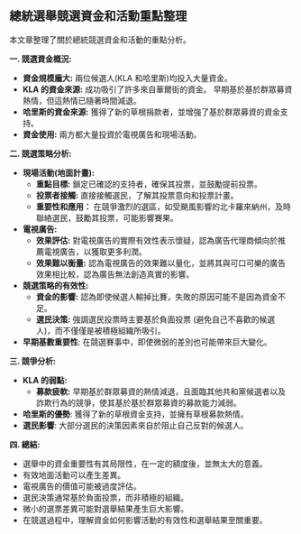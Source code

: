 ## 總統選舉競選資金和活動重點整理

本文章整理了關於總統競選資金和活動的重點分析。

**一. 競選資金概況:**

*   **資金規模龐大:** 兩位候選人(KLA 和哈里斯)均投入大量資金。
*   **KLA 的資金來源:** 成功吸引了許多來自華爾街的資金。 早期基於基於群眾募資熱情，但這熱情已隨著時間減退。
*   **哈里斯的資金來源:** 獲得了新的草根捐款者，並增強了基於群眾募資的資金支持。
*   **資金使用:** 兩方都大量投資於電視廣告和現場活動。

**二. 競選策略分析:**

*   **現場活動(地面計畫):**
    *   **重點目標:** 鎖定已確認的支持者，確保其投票，並鼓勵提前投票。
    *   **投票者接觸:** 直接接觸選民，了解其投票意向和投票計畫。
    *   **重要性和應用：** 在競爭激烈的選區，如受颶風影響的北卡羅來納州，及時聯絡選民，鼓勵其投票，可能影響賽果。
*   **電視廣告:**
    *   **效果評估:**  對電視廣告的實際有效性表示懷疑，認為廣告代理商傾向於推薦電視廣告，以獲取更多利潤。
    *   **效果難以衡量:** 認為電視廣告的效果難以量化，並將其與可口可樂的廣告效果相比較，認為廣告無法創造真實的影響。
*   **競選策略的有效性:**
    *   **資金的影響:** 認為即使候選人輸掉比賽，失敗的原因可能不是因為資金不足。
    *   **選民決策:** 強調選民投票時主要基於負面投票 (避免自己不喜歡的候選人)，而不僅僅是被積極組織所吸引。
*   **早期基數重要性**: 在競選賽事中，即使微弱的差別也可能帶來巨大變化。

**三. 競爭分析:**

*   **KLA 的弱點:**
    *   **募款疲軟:**  早期基於群眾募資的熱情減退，且面臨其他共和黨候選者以及詐欺行為的競爭，使其基於基於群眾募資的募款能力減弱。
*   **哈里斯的優勢**: 獲得了新的草根資金支持，並擁有草根募款熱情。
*   **選民影響**: 大部分選民的決策因素來自於阻止自己反對的候選人。

**四. 總結:**

*   選舉中的資金重要性有其局限性，在一定的額度後，並無太大的意義。
*   有效地面活動可以產生差異。
*   電視廣告的價值可能被過度評估。
*   選民決策通常基於負面投票，而非積極的組織。
*   微小的選票差異可能對選舉結果產生巨大影響。
*   在競選過程中，理解資金如何影響活動的有效性和選舉結果至關重要。